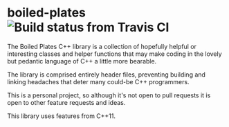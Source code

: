 boiled-plates ![Build status from Travis CI](https://travis-ci.org/Lokidottir/boiled-plates.svg)
=============

The Boiled Plates C++ library is a collection of hopefully helpful or interesting classes and helper functions that may make coding in the lovely but pedantic language of C++ a little more bearable.

The library is comprised entirely header files, preventing building and linking headaches that deter many could-be C++ programmers.

This is a personal project, so although it's not open to pull requests it is open to other feature requests and ideas.

This library uses features from C++11.
